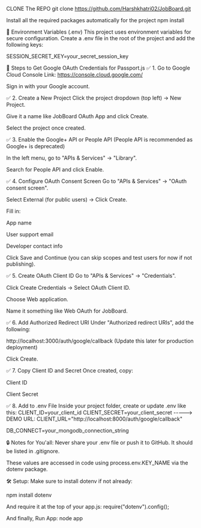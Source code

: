 CLONE The REPO
git clone https://github.com/Harshkhatri02/JobBoard.git


Install all the required packages automatically for the project
npm install 

📁 Environment Variables (.env)
This project uses environment variables for secure configuration. Create a .env file in the root of the project and add the following keys:

SESSION_SECRET_KEY=your_secret_session_key


🔧 Steps to Get Google OAuth Credentials for Passport.js
✅ 1. Go to Google Cloud Console
Link: https://console.cloud.google.com/

Sign in with your Google account.

✅ 2. Create a New Project
Click the project dropdown (top left) → New Project.

Give it a name like JobBoard OAuth App and click Create.

Select the project once created.

✅ 3. Enable the Google+ API or People API
(People API is recommended as Google+ is deprecated)

In the left menu, go to "APIs & Services" → "Library".

Search for People API and click Enable.

✅ 4. Configure OAuth Consent Screen
Go to "APIs & Services" → "OAuth consent screen".

Select External (for public users) → Click Create.

Fill in:

App name

User support email

Developer contact info

Click Save and Continue (you can skip scopes and test users for now if not publishing).

✅ 5. Create OAuth Client ID
Go to "APIs & Services" → "Credentials".

Click Create Credentials → Select OAuth Client ID.

Choose Web application.

Name it something like Web OAuth for JobBoard.

✅ 6. Add Authorized Redirect URI
Under "Authorized redirect URIs", add the following:

http://localhost:3000/auth/google/callback
(Update this later for production deployment)

Click Create.

✅ 7. Copy Client ID and Secret
Once created, copy:

Client ID

Client Secret


✅ 8. Add to .env File
Inside your project folder, create or update .env like this:
CLIENT_ID=your_client_id
CLIENT_SECRET=your_client_secret
-----> DEMO URL:
CLIENT_URL="http://localhost:8000/auth/google/callback"

DB_CONNECT=your_mongodb_connection_string

🔒 Notes for You'all:
Never share your .env file or push it to GitHub. It should be listed in .gitignore.

These values are accessed in code using process.env.KEY_NAME via the dotenv package.

🛠 Setup:
Make sure to install dotenv if not already:

npm install dotenv

And require it at the top of your app.js:
require("dotenv").config();


And finally, Run App:
node app
